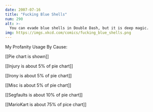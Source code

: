 ```yaml
---
date: 2007-07-16
title: "Fucking Blue Shells"
num: 290
alt: >-
  You can evade blue shells in Double Dash, but it is deep magic.
img: https://imgs.xkcd.com/comics/fucking_blue_shells.png
---
```

My Profanity Usage By Cause:

[[Pie chart is shown]]

[[Injury is about 5% of pie chart]]

[[Irony is about 5% of pie chart]]

[[Misc is about 5% of pie chart]]

[[Segfaults is about 10% of pie chart]]

[[MarioKart is about 75% of pice chart]]

